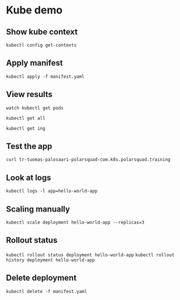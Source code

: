# Kube demo

## Show kube context

`kubectl config get-contexts`

## Apply manifest

`kubectl apply -f manifest.yaml`

## View results

`watch kubectl get pods`

`kubectl get all`

`kubectl get ing`

## Test the app

`curl tr-tuomas-palosaari-polarsquad-com.k8s.polarsquad.training`

## Look at logs

`kubectl logs -l app=hello-world-app`

## Scaling manually

`kubectl scale deployment hello-world-app --replicas=3`

## Rollout status

`kubectl rollout status deployment hello-world-app`
`kubectl rollout history deployment hello-world-app`

## Delete deployment

`kubectl delete -f manifest.yaml`
